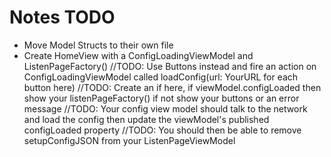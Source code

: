 #  Notes TODO

- Move Model Structs to their own file
- Create HomeView with a ConfigLoadingViewModel and ListenPageFactory() 
    //TODO: Use Buttons instead and fire an action on ConfigLoadingViewModel called loadConfig(url: YourURL for each button here)
    //TODO: Create an if here, if viewModel.configLoaded then show your listenPageFactory() if not show your buttons or an error message
    //TODO: Your config view model should talk to the network and load the config then update the viewModel's published configLoaded property
    //TODO: You should then be able to remove setupConfigJSON from your ListenPageViewModel
